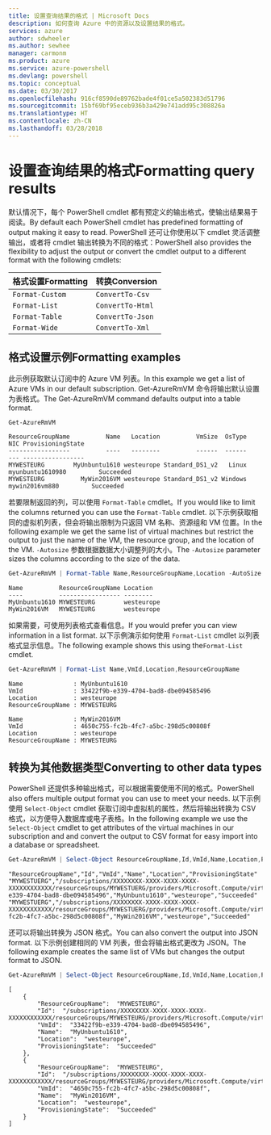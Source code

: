 ```yaml
---
title: 设置查询结果的格式 | Microsoft Docs
description: 如何查询 Azure 中的资源以及设置结果的格式。
services: azure
author: sdwheeler
ms.author: sewhee
manager: carmonm
ms.product: azure
ms.service: azure-powershell
ms.devlang: powershell
ms.topic: conceptual
ms.date: 03/30/2017
ms.openlocfilehash: 916cf8590de89762bade4f01ce5a502383d51796
ms.sourcegitcommit: 15bf69bf95eceb936b3a429e741add95c308826a
ms.translationtype: HT
ms.contentlocale: zh-CN
ms.lasthandoff: 03/28/2018
---
```

# <a name="formatting-query-results"></a><span data-ttu-id="5b6ea-103">设置查询结果的格式</span><span class="sxs-lookup"><span data-stu-id="5b6ea-103">Formatting query results</span></span>

<span data-ttu-id="5b6ea-104">默认情况下，每个 PowerShell cmdlet 都有预定义的输出格式，使输出结果易于阅读。</span><span class="sxs-lookup"><span data-stu-id="5b6ea-104">By default each PowerShell cmdlet has predefined formatting of output making it easy to read.</span></span>  <span data-ttu-id="5b6ea-105">PowerShell 还可让你使用以下 cmdlet 灵活调整输出，或者将 cmdlet 输出转换为不同的格式：</span><span class="sxs-lookup"><span data-stu-id="5b6ea-105">PowerShell also provides the flexibility to adjust the output or convert the cmdlet output to a different format with the following cmdlets:</span></span>

| <span data-ttu-id="5b6ea-106">格式设置</span><span class="sxs-lookup"><span data-stu-id="5b6ea-106">Formatting</span></span>      | <span data-ttu-id="5b6ea-107">转换</span><span class="sxs-lookup"><span data-stu-id="5b6ea-107">Conversion</span></span>       |
|-----------------|------------------|
| `Format-Custom` | `ConvertTo-Csv`  |
| `Format-List`   | `ConvertTo-Html` |
| `Format-Table`  | `ConvertTo-Json` |
| `Format-Wide`   | `ConvertTo-Xml`  |

## <a name="formatting-examples"></a><span data-ttu-id="5b6ea-108">格式设置示例</span><span class="sxs-lookup"><span data-stu-id="5b6ea-108">Formatting examples</span></span>

<span data-ttu-id="5b6ea-109">此示例获取默认订阅中的 Azure VM 列表。</span><span class="sxs-lookup"><span data-stu-id="5b6ea-109">In this example we get a list of Azure VMs in our default subscription.</span></span>  <span data-ttu-id="5b6ea-110">Get-AzureRmVM 命令将输出默认设置为表格式。</span><span class="sxs-lookup"><span data-stu-id="5b6ea-110">The Get-AzureRmVM command defaults output into a table format.</span></span>

```powershell
Get-AzureRmVM
```

```
ResourceGroupName          Name   Location          VmSize  OsType              NIC ProvisioningState
-----------------          ----   --------          ------  ------              --- -----------------
MYWESTEURG        MyUnbuntu1610 westeurope Standard_DS1_v2   Linux myunbuntu1610980         Succeeded
MYWESTEURG          MyWin2016VM westeurope Standard_DS1_v2 Windows   mywin2016vm880         Succeeded
```

<span data-ttu-id="5b6ea-111">若要限制返回的列，可以使用 `Format-Table` cmdlet。</span><span class="sxs-lookup"><span data-stu-id="5b6ea-111">If you would like to limit the columns returned you can use the `Format-Table` cmdlet.</span></span> <span data-ttu-id="5b6ea-112">以下示例获取相同的虚拟机列表，但会将输出限制为只返回 VM 名称、资源组和 VM 位置。</span><span class="sxs-lookup"><span data-stu-id="5b6ea-112">In the following example we get the same list of virtual machines but restrict the output to just the name of the VM, the resource group, and the location of the VM.</span></span>  <span data-ttu-id="5b6ea-113">`-Autosize` 参数根据数据大小调整列的大小。</span><span class="sxs-lookup"><span data-stu-id="5b6ea-113">The `-Autosize` parameter sizes the columns according to the size of the data.</span></span>

```powershell
Get-AzureRmVM | Format-Table Name,ResourceGroupName,Location -AutoSize
```

```
Name          ResourceGroupName Location
----          ----------------- --------
MyUnbuntu1610 MYWESTEURG        westeurope
MyWin2016VM   MYWESTEURG        westeurope
```

<span data-ttu-id="5b6ea-114">如果需要，可使用列表格式查看信息。</span><span class="sxs-lookup"><span data-stu-id="5b6ea-114">If you would prefer you can view information in a list format.</span></span> <span data-ttu-id="5b6ea-115">以下示例演示如何使用 `Format-List` cmdlet 以列表格式显示信息。</span><span class="sxs-lookup"><span data-stu-id="5b6ea-115">The following example shows this using the`Format-List` cmdlet.</span></span>

```powershell
Get-AzureRmVM | Format-List Name,VmId,Location,ResourceGroupName
```

```
Name              : MyUnbuntu1610
VmId              : 33422f9b-e339-4704-bad8-dbe094585496
Location          : westeurope
ResourceGroupName : MYWESTEURG

Name              : MyWin2016VM
VmId              : 4650c755-fc2b-4fc7-a5bc-298d5c00808f
Location          : westeurope
ResourceGroupName : MYWESTEURG
```

## <a name="converting-to-other-data-types"></a><span data-ttu-id="5b6ea-116">转换为其他数据类型</span><span class="sxs-lookup"><span data-stu-id="5b6ea-116">Converting to other data types</span></span>

<span data-ttu-id="5b6ea-117">PowerShell 还提供多种输出格式，可以根据需要使用不同的格式。</span><span class="sxs-lookup"><span data-stu-id="5b6ea-117">PowerShell also offers multiple output format you can use to meet your needs.</span></span>  <span data-ttu-id="5b6ea-118">以下示例使用 `Select-Object` cmdlet 获取订阅中虚拟机的属性，然后将输出转换为 CSV 格式，以方便导入数据库或电子表格。</span><span class="sxs-lookup"><span data-stu-id="5b6ea-118">In the following example we use the `Select-Object` cmdlet to get attributes of the virtual machines in our subscription and and convert the output to CSV format for easy import into a database or spreadsheet.</span></span>

```powershell
Get-AzureRmVM | Select-Object ResourceGroupName,Id,VmId,Name,Location,ProvisioningState | ConvertTo-Csv -NoTypeInformation
```

```
"ResourceGroupName","Id","VmId","Name","Location","ProvisioningState"
"MYWESTUERG","/subscriptions/XXXXXXXX-XXXX-XXXX-XXXX-XXXXXXXXXXXX/resourceGroups/MYWESTUERG/providers/Microsoft.Compute/virtualMachines/MyUnbuntu1610","33422f9b-e339-4704-bad8-dbe094585496","MyUnbuntu1610","westeurope","Succeeded"
"MYWESTUERG","/subscriptions/XXXXXXXX-XXXX-XXXX-XXXX-XXXXXXXXXXXX/resourceGroups/MYWESTUERG/providers/Microsoft.Compute/virtualMachines/MyWin2016VM","4650c755-fc2b-4fc7-a5bc-298d5c00808f","MyWin2016VM","westeurope","Succeeded"
```

<span data-ttu-id="5b6ea-119">还可以将输出转换为 JSON 格式。</span><span class="sxs-lookup"><span data-stu-id="5b6ea-119">You can also convert the output into JSON format.</span></span>  <span data-ttu-id="5b6ea-120">以下示例创建相同的 VM 列表，但会将输出格式更改为 JSON。</span><span class="sxs-lookup"><span data-stu-id="5b6ea-120">The following example creates the same list of VMs but changes the output format to JSON.</span></span>

```powershell
Get-AzureRmVM | Select-Object ResourceGroupName,Id,VmId,Name,Location,ProvisioningState | ConvertTo-Json
```

```
[
    {
        "ResourceGroupName":  "MYWESTEURG",
        "Id":  "/subscriptions/XXXXXXXX-XXXX-XXXX-XXXX-XXXXXXXXXXXX/resourceGroups/MYWESTEURG/providers/Microsoft.Compute/virtualMachines/MyUnbuntu1610",
        "VmId":  "33422f9b-e339-4704-bad8-dbe094585496",
        "Name":  "MyUnbuntu1610",
        "Location":  "westeurope",
        "ProvisioningState":  "Succeeded"
    },
    {
        "ResourceGroupName":  "MYWESTEURG",
        "Id":  "/subscriptions/XXXXXXXX-XXXX-XXXX-XXXX-XXXXXXXXXXXX/resourceGroups/MYWESTEURG/providers/Microsoft.Compute/virtualMachines/MyWin2016VM",
        "VmId":  "4650c755-fc2b-4fc7-a5bc-298d5c00808f",
        "Name":  "MyWin2016VM",
        "Location":  "westeurope",
        "ProvisioningState":  "Succeeded"
    }
]
```
